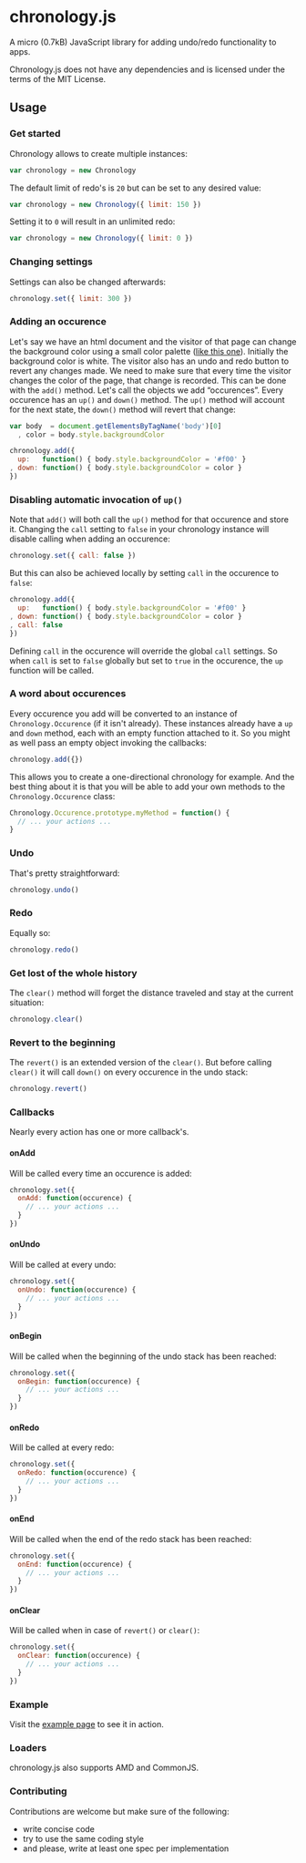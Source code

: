 # chronology.js

A micro (0.7kB) JavaScript library for adding undo/redo functionality to apps.

Chronology.js does not have any dependencies and is licensed under the terms of the MIT License.

## Usage

### Get started
Chronology allows to create multiple instances:

```javascript
var chronology = new Chronology
```

The default limit of redo's is `20` but can be set to any desired value:

```javascript
var chronology = new Chronology({ limit: 150 })
```

Setting it to `0` will result in an unlimited redo:

```javascript
var chronology = new Chronology({ limit: 0 })
```

### Changing settings
Settings can also be changed afterwards:

```javascript
chronology.set({ limit: 300 })
```

### Adding an occurence
Let's say we have an html document and the visitor of that page can change the background color using a small color palette ([like this one](http://chronology.wout.co.uk/)). Initially the background color is white. The visitor also has an undo and redo button to revert any changes made. We need to make sure that every time the visitor changes the color of the page, that change is recorded. This can be done with the `add()` method. Let's call the objects we add “occurences”. Every occurence has an `up()` and `down()` method. The `up()` method will account for the next state, the `down()` method will revert that change:

```javascript
var body  = document.getElementsByTagName('body')[0]
  , color = body.style.backgroundColor 

chronology.add({
  up:   function() { body.style.backgroundColor = '#f00' }
, down: function() { body.style.backgroundColor = color }
})
```

### Disabling automatic invocation of `up()` 
Note that `add()` will both call the `up()` method for that occurence and store it. Changing the `call` setting to `false` in your chronology instance will disable calling when adding an occurence:

```javascript
chronology.set({ call: false })
```

But this can also be achieved locally by setting `call` in the occurence to `false`:

```javascript
chronology.add({
  up:   function() { body.style.backgroundColor = '#f00' }
, down: function() { body.style.backgroundColor = color }
, call: false
})
```

Defining `call` in the occurence will override the global `call` settings. So when `call` is set to `false` globally but set to `true` in the occurence, the `up` function will be called.

### A word about occurences
Every occurence you add will be converted to an instance of `Chronology.Occurence` (if it isn't already). These instances already have a `up` and `down` method, each with an empty function attached to it. So you might as well pass an empty object invoking the callbacks:

```javascript
chronology.add({})
```

This allows you to create a one-directional chronology for example. And the best thing about it is that you will be able to add your own methods to the `Chronology.Occurence` class:

```javascript
Chronology.Occurence.prototype.myMethod = function() {
  // ... your actions ...
}
```

### Undo
That's pretty straightforward:

```javascript
chronology.undo()
```

### Redo
Equally so:

```javascript
chronology.redo()
```

### Get lost of the whole history
The `clear()` method will forget the distance traveled and stay at the current situation:

```javascript
chronology.clear()
```

### Revert to the beginning
The `revert()` is an extended version of the `clear()`. But before calling `clear()` it will call `down()` on every occurence in the undo stack:

```javascript
chronology.revert()
```

### Callbacks
Nearly every action has one or more callback's.

#### onAdd
Will be called every time an occurence is added:

```javascript
chronology.set({
  onAdd: function(occurence) {
    // ... your actions ...
  }
})
```

#### onUndo
Will be called at every undo:

```javascript
chronology.set({
  onUndo: function(occurence) {
    // ... your actions ...
  }
})
```

#### onBegin
Will be called when the beginning of the undo stack has been reached:

```javascript
chronology.set({
  onBegin: function(occurence) {
    // ... your actions ...
  }
})
```

#### onRedo
Will be called at every redo:

```javascript
chronology.set({ 
  onRedo: function(occurence) {
    // ... your actions ...
  }
})
```

#### onEnd
Will be called when the end of the redo stack has been reached:

```javascript
chronology.set({
  onEnd: function(occurence) {
    // ... your actions ...
  }
})
```

#### onClear
Will be called when in case of `revert()` or `clear()`:

```javascript
chronology.set({
  onClear: function(occurence) {
    // ... your actions ...
  }
})
```

### Example
Visit the [example page](http://chronology.wout.co.uk/) to see it in action.

### Loaders
chronology.js also supports AMD and CommonJS.

### Contributing

Contributions are welcome but make sure of the following:
- write concise code
- try to use the same coding style
- and please, write at least one spec per implementation








